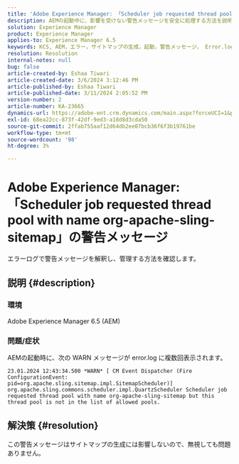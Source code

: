 ```yaml
---
title: 'Adobe Experience Manager: 「Scheduler job requested thread pool with name org-apache-sling-sitemap」の警告メッセージ'
description: AEMの起動中に、影響を受けない警告メッセージを安全に処理する方法を説明します。
solution: Experience Manager
product: Experience Manager
applies-to: Experience Manager 6.5
keywords: KCS, AEM，エラー，サイトマップの生成，起動，警告メッセージ， Error.log，スレッドプール
resolution: Resolution
internal-notes: null
bug: false
article-created-by: Eshaa Tiwari
article-created-date: 3/6/2024 3:12:46 PM
article-published-by: Eshaa Tiwari
article-published-date: 3/11/2024 2:05:52 PM
version-number: 2
article-number: KA-23665
dynamics-url: https://adobe-ent.crm.dynamics.com/main.aspx?forceUCI=1&pagetype=entityrecord&etn=knowledgearticle&id=ce4145f6-cbdb-ee11-904d-6045bd006b4b
exl-id: 68ea22cc-873f-42df-9ed3-a18d8d3cda50
source-git-commit: 2ffab755aaf12d64db2ee07bcb36f6f3b19761be
workflow-type: tm+mt
source-wordcount: '98'
ht-degree: 3%

---
```


# Adobe Experience Manager:「Scheduler job requested thread pool with name org-apache-sling-sitemap」の警告メッセージ


エラーログで警告メッセージを解釈し、管理する方法を確認します。

## 説明 {#description}


### <b>環境</b>

Adobe Experience Manager 6.5 (AEM)

### 問題/症状

AEMの起動時に、次の WARN メッセージが error.log に複数回表示されます。


```
23.01.2024 12:43:34.500 *WARN* [ CM Event Dispatcher (Fire ConfigurationEvent: pid=org.apache.sling.sitemap.impl.SitemapScheduler)]  org.apache.sling.commons.scheduler.impl.QuartzScheduler Scheduler job requested thread pool with name org-apache-sling-sitemap but this thread pool is not in the list of allowed pools.
```





## 解決策 {#resolution}


この警告メッセージはサイトマップの生成には影響しないので、無視しても問題ありません。
